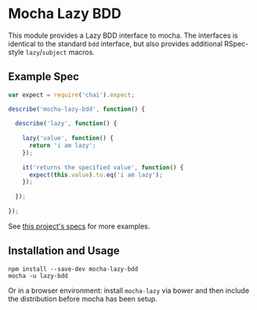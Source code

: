 # Mocha Lazy BDD

This module provides a Lazy BDD interface to mocha. The interfaces is identical to the standard `bdd` interface, but also provides additional RSpec-style `lazy`/`subject` macros.

## Example Spec

```javascript
var expect = require('chai').expect;

describe('mocha-lazy-bdd', function() {
  
  describe('lazy', function() {
    
    lazy('value', function() {
      return 'i am lazy';
    });
    
    it('returns the specified value', function() {
      expect(this.value).to.eq('i am lazy');
    });
    
  });
  
});
```

See [this project's specs](https://github.com/ghempton/mocha-lazy-bdd/blob/master/spec.js) for more examples.

## Installation and Usage

```
npm install --save-dev mocha-lazy-bdd
mocha -u lazy-bdd
```

Or in a browser environment: install `mocha-lazy` via bower and then include the distribution before mocha has been setup.

